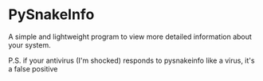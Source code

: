 # PySnakeInfo
A simple and lightweight program to view more detailed information about your system.

P.S. if your antivirus (I'm shocked) responds to pysnakeinfo like a virus, it's a false positive
